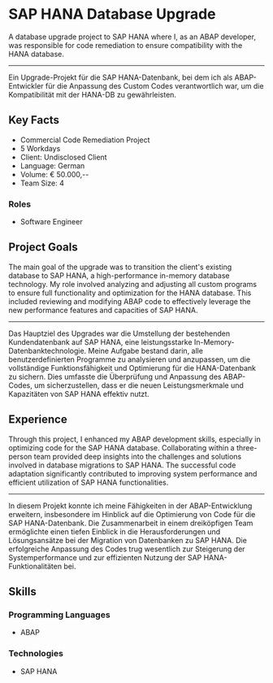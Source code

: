 # SAP HANA Database Upgrade

A database upgrade project to SAP HANA where I, as an ABAP developer, was responsible for code remediation to ensure compatibility with the HANA database.


---
Ein Upgrade-Projekt für die SAP HANA-Datenbank, bei dem ich als ABAP-Entwickler für die Anpassung des Custom Codes verantwortlich war, um die Kompatibilität mit der HANA-DB zu gewährleisten.

## Key Facts

- Commercial Code Remediation Project
- 5 Workdays
- Client: Undisclosed Client
- Language: German
- Volume: € 50.000,--
- Team Size: 4

### Roles

- Software Engineer

## Project Goals

The main goal of the upgrade was to transition the client's existing database to SAP HANA, a high-performance in-memory database technology. My role involved analyzing and adjusting all custom programs to ensure full functionality and optimization for the HANA database. This included reviewing and modifying ABAP code to effectively leverage the new performance features and capacities of SAP HANA.


---
Das Hauptziel des Upgrades war die Umstellung der bestehenden Kundendatenbank auf SAP HANA, eine leistungsstarke In-Memory-Datenbanktechnologie. Meine Aufgabe bestand darin, alle benutzerdefinierten Programme zu analysieren und anzupassen, um die vollständige Funktionsfähigkeit und Optimierung für die HANA-Datenbank zu sichern. Dies umfasste die Überprüfung und Anpassung des ABAP-Codes, um sicherzustellen, dass er die neuen Leistungsmerkmale und Kapazitäten von SAP HANA effektiv nutzt.

## Experience

Through this project, I enhanced my ABAP development skills, especially in optimizing code for the SAP HANA database. Collaborating within a three-person team provided deep insights into the challenges and solutions involved in database migrations to SAP HANA. The successful code adaptation significantly contributed to improving system performance and efficient utilization of SAP HANA functionalities.


---
In diesem Projekt konnte ich meine Fähigkeiten in der ABAP-Entwicklung erweitern, insbesondere im Hinblick auf die Optimierung von Code für die SAP HANA-Datenbank. Die Zusammenarbeit in einem dreiköpfigen Team ermöglichte einen tiefen Einblick in die Herausforderungen und Lösungsansätze bei der Migration von Datenbanken zu SAP HANA. Die erfolgreiche Anpassung des Codes trug wesentlich zur Steigerung der Systemperformance und zur effizienten Nutzung der SAP HANA-Funktionalitäten bei.

## Skills

### Programming Languages

 - ABAP
### Technologies

 - SAP HANA

